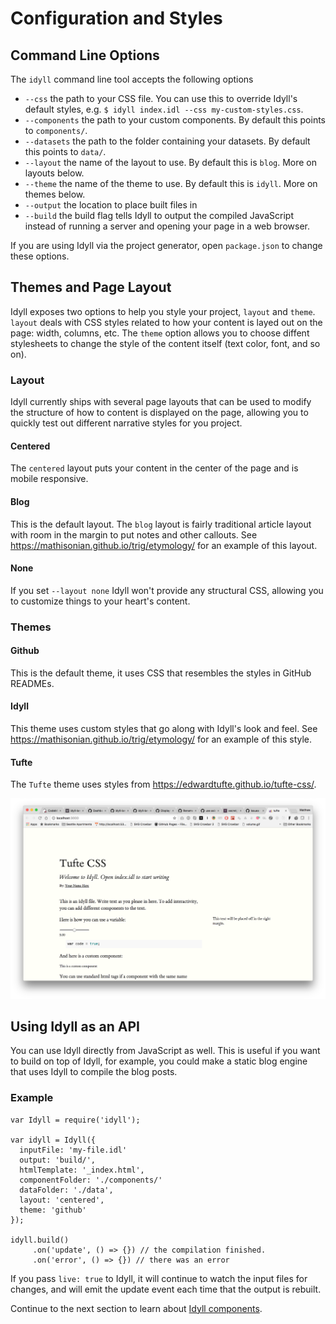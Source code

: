 
# Configuration and Styles

## Command Line Options

The `idyll` command line tool accepts the following options

* `--css` the path to your CSS file. You can use this to override Idyll's default styles, e.g. `$ idyll index.idl --css my-custom-styles.css`.
* `--components` the path to your custom components. By default this points to `components/`.
* `--datasets` the path to the folder containing your datasets. By default this points to `data/`.
* `--layout` the name of the layout to use. By default this is `blog`. More on layouts below.
* `--theme` the name of the theme to use. By default this is `idyll`. More on themes below.
* `--output` the location to place built files in
* `--build` the build flag tells Idyll to output the compiled JavaScript instead of running a server and opening your page in a web browser.

If you are using Idyll via the project generator, open `package.json` to change these options.

## Themes and Page Layout

Idyll exposes two options to help you style your project, `layout` and `theme`. `layout` deals with CSS styles related to how your content is
layed out on the page: width, columns, etc. The `theme` option allows you to choose diffent stylesheets to change the style of the content itself (text color, font, and so on).

### Layout

Idyll currently ships with several page layouts that can be used to modify the structure of how to content is displayed on the page, allowing you to quickly test out different narrative styles
for you project.

#### Centered

The `centered` layout puts your content in the center of the page and is mobile responsive.

#### Blog

This is the default layout. The `blog` layout is fairly traditional article layout with room in the margin to
put notes and other callouts. See https://mathisonian.github.io/trig/etymology/ for an example of this layout.

#### None

If you set `--layout none` Idyll won't provide any structural CSS, allowing you to customize things to your
heart's content.

### Themes

#### Github

This is the default theme, it uses CSS that resembles the styles in GitHub READMEs.

#### Idyll

This theme uses custom styles that go along with Idyll's look and feel. See https://mathisonian.github.io/trig/etymology/ for an example of this style.

#### Tufte

The `Tufte` theme uses styles from https://edwardtufte.github.io/tufte-css/.

![tufte](images/tufte.png)

## Using Idyll as an API

You can use Idyll directly from JavaScript as well. This is useful if you want to build on
top of Idyll, for example, you could make a static blog engine that uses Idyll to compile the
blog posts.

### Example

```
var Idyll = require('idyll');

var idyll = Idyll({
  inputFile: 'my-file.idl'
  output: 'build/',
  htmlTemplate: '_index.html',
  componentFolder: './components/'
  dataFolder: './data',
  layout: 'centered',
  theme: 'github'
});

idyll.build()
     .on('update', () => {}) // the compilation finished.
     .on('error', () => {}) // there was an error
```

If you pass `live: true` to Idyll, it will continue to watch the input files for changes,
 and will emit the update event each time that the output is rebuilt.

Continue to the next section to learn about [Idyll components](/components-overview).

